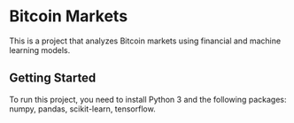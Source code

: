 # Bitcoin Markets

This is a project that analyzes Bitcoin markets using financial and machine learning models.

## Getting Started
To run this project, you need to install Python 3 and the following packages: numpy, pandas, scikit-learn, tensorflow.
